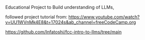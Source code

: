 Educational Project to Build understanding of LLMs,

followed project tutorial from: https://www.youtube.com/watch?v=UU1WVnMk4E8&t=17024s&ab_channel=freeCodeCamp.org

https://github.com/Infatoshi/fcc-intro-to-llms/tree/main
